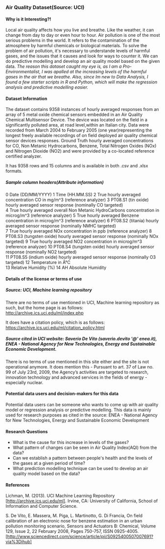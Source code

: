 ### Air Quality Dataset(Source: UCI)


#### Why is it Interesting?!
Local air quality affects how you live and breathe. Like the weather, it can change from day to day or even hour to hour. 
Air pollution is one of the most serious problems in the world. It refers to the contamination of the atmosphere by harmful chemicals or biological materials. To solve the problem of air pollution, it's necessary to understande levels of harmful gases, and the issues that it causes and look for ways to counter it. We can do predictive modelling and develop an air quality model based on the given data. *The reason this dataset caught my eye is, as I am a Pro-Environmentalist, I was apalled at the increasing levels of the harmful gases in the air that we breathe. Also, since Im new to Data Analysis, I found a few starter scripts in R and Python, which will make the regression analysis and predictive modelling easier.*


#### Dataset Information
The dataset contains 9358 instances of hourly averaged responses from an array of 5 metal oxide chemical sensors embedded in an Air Quality Chemical Multisensor Device. The device was located on the field in a significantly polluted area, at road level,within an Italian city. Data were recorded from March 2004 to February 2005 (one year)representing the longest freely available recordings of on field deployed air quality chemical sensor devices responses. Ground Truth hourly averaged concentrations for CO, Non Metanic Hydrocarbons, Benzene, Total Nitrogen Oxides (NOx) and Nitrogen Dioxide (NO2) and were provided by a co-located reference certified analyzer.

It has 9358 rows and 15 columns and is available in both .csv and .xlsx formats.

##### Sample column headers(Attribute information)

0 Date	(DD/MM/YYYY) 
1 Time	(HH.MM.SS) 
2 True hourly averaged concentration CO in mg/m^3 (reference analyzer) 
3 PT08.S1 (tin oxide) hourly averaged sensor response (nominally CO targeted)	
4 True hourly averaged overall Non Metanic HydroCarbons concentration in microg/m^3 (reference analyzer) 
5 True hourly averaged Benzene concentration in microg/m^3 (reference analyzer) 
6 PT08.S2 (titania) hourly averaged sensor response (nominally NMHC targeted)	
7 True hourly averaged NOx concentration in ppb (reference analyzer) 
8 PT08.S3 (tungsten oxide) hourly averaged sensor response (nominally NOx targeted) 
9 True hourly averaged NO2 concentration in microg/m^3 (reference analyzer)	
10 PT08.S4 (tungsten oxide) hourly averaged sensor response (nominally NO2 targeted)	
11 PT08.S5 (indium oxide) hourly averaged sensor response (nominally O3 targeted) 
12 Temperature in Â°C	
13 Relative Humidity (%) 
14 AH Absolute Humidity 


#### Details of the license or terms of use

##### Source: UCI, Machine learning repository
There are no terms of use mentioned in UCI, Machine learning 
repository as such, but the home page is as follows:
http://archive.ics.uci.edu/ml/index.php

It does have a citation policy, which is as follows:
https://archive.ics.uci.edu/ml/citation_policy.html

##### Source cited in UCI website: Saverio De Vito (saverio.devito '@' enea.it), ENEA - National Agency for New Technologies, Energy and Sustainable Economic Development.

There is no terms of use mentioned in this site either and the site is not operational anymore.
It does mention this - Pursuant to art. 37 of Law no. 99 of July 23rd, 2009, the Agency’s activities are targeted to research, innovation technology and advanced services in the fields of energy - especially nuclear.


#### Potential data users and decision-makers for this data

Potential data users can be someone who wants to come up with air quality model or regression analysis or predictive modelling. This data is mainly used for research purposes as cited in the source: ENEA - National Agency for New Technologies, Energy and Sustainable Economic Development


#### Research Questions
* What is the cause for this increase in levels of the gases?
* What pattern of changes can be seen in Air Quality Index(AQI) from the data?
* Can we establish a pattern between people's health and the levels of the gases at a given period of time?
* What prediction modelling technique can be used to develop an air quality model based on the data?


#### References
Lichman, M. (2013). UCI Machine Learning Repository [http://archive.ics.uci.edu/ml]. Irvine, CA: University of California, School of Information and Computer Science.

S. De Vito, E. Massera, M. Piga, L. Martinotto, G. Di Francia, On field calibration of an electronic nose for benzene estimation in an urban pollution monitoring scenario, Sensors and Actuators B: Chemical, Volume 129, Issue 2, 22 February 2008, Pages 750-757, ISSN 0925-4005. 
[http://www.sciencedirect.com/science/article/pii/S0925400507007691?via%3Dihub]
